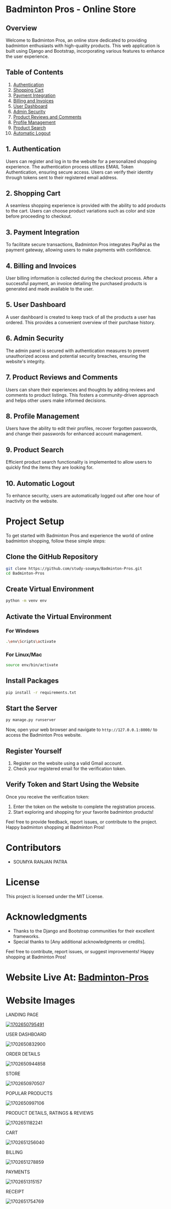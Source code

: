 # Badminton Pros - Online Store

## Overview

Welcome to Badminton Pros, an online store dedicated to providing badminton enthusiasts with high-quality products. This web application is built using Django and Bootstrap, incorporating various features to enhance the user experience.

## Table of Contents

1. [Authentication](#authentication)
2. [Shopping Cart](#shopping-cart)
3. [Payment Integration](#payment-integration)
4. [Billing and Invoices](#billing-and-invoices)
5. [User Dashboard](#user-dashboard)
6. [Admin Security](#admin-security)
7. [Product Reviews and Comments](#product-reviews-and-comments)
8. [Profile Management](#profile-management)
9. [Product Search](#product-search)
10. [Automatic Logout](#automatic-logout)

## 1. Authentication

Users can register and log in to the website for a personalized shopping experience. The authentication process utilizes EMAIL Token Authentication, ensuring secure access. Users can verify their identity through tokens sent to their registered email address.

## 2. Shopping Cart

A seamless shopping experience is provided with the ability to add products to the cart. Users can choose product variations such as color and size before proceeding to checkout.

## 3. Payment Integration

To facilitate secure transactions, Badminton Pros integrates PayPal as the payment gateway, allowing users to make payments with confidence.

## 4. Billing and Invoices

User billing information is collected during the checkout process. After a successful payment, an invoice detailing the purchased products is generated and made available to the user.

## 5. User Dashboard

A user dashboard is created to keep track of all the products a user has ordered. This provides a convenient overview of their purchase history.

## 6. Admin Security

The admin panel is secured with authentication measures to prevent unauthorized access and potential security breaches, ensuring the website's integrity.

## 7. Product Reviews and Comments

Users can share their experiences and thoughts by adding reviews and comments to product listings. This fosters a community-driven approach and helps other users make informed decisions.

## 8. Profile Management

Users have the ability to edit their profiles, recover forgotten passwords, and change their passwords for enhanced account management.

## 9. Product Search

Efficient product search functionality is implemented to allow users to quickly find the items they are looking for.

## 10. Automatic Logout

To enhance security, users are automatically logged out after one hour of inactivity on the website.

# Project Setup

To get started with Badminton Pros and experience the world of online badminton shopping, follow these simple steps:

## Clone the GitHub Repository

```bash
git clone https://github.com/study-soumya/Badminton-Pros.git
cd Badminton-Pros
```

## Create Virtual Environment

```bash
python -m venv env
```

## Activate the Virtual Environment

### For Windows

```bash
.\env\Scripts\activate
```

### For Linux/Mac

```bash
source env/bin/activate
```

## Install Packages

```bash
pip install -r requirements.txt
```

## Start the Server

```bash
py manage.py runserver
```

Now, open your web browser and navigate to `http://127.0.0.1:8000/` to access the Badminton Pros website.

## Register Yourself

1. Register on the website using a valid Gmail account.
2. Check your registered email for the verification token.

## Verify Token and Start Using the Website

Once you receive the verification token:

1. Enter the token on the website to complete the registration process.
2. Start exploring and shopping for your favorite badminton products!

Feel free to provide feedback, report issues, or contribute to the project. Happy badminton shopping at Badminton Pros!

# Contributors

- SOUMYA RANJAN PATRA

# License

This project is licensed under the MIT License.

# Acknowledgments

- Thanks to the Django and Bootstrap communities for their excellent frameworks.
- Special thanks to [Any additional acknowledgments or credits].

Feel free to contribute, report issues, or suggest improvements! Happy shopping at Badminton Pros!

# Website Live At: [Badminton-Pros](https://badminton-pros.onrender.com)

# Website Images

LANDING PAGE

[![1702650795491](image/README/1702650795491.png)]()

USER DASHBOARD

![1702650832900](image/README/1702650832900.png)

ORDER DETAILS

![1702650944858](image/README/1702650944858.png)

STORE

![1702650970507](image/README/1702650970507.png)

POPULAR PRODUCTS

![1702650997106](image/README/1702650997106.png)

PRODUCT DETAILS, RATINGS & REVIEWS

![1702651182241](image/README/1702651182241.png)

CART

![1702651256040](image/README/1702651256040.png)

BILLING

![1702651278859](image/README/1702651278859.png)

PAYMENTS

![1702651315157](image/README/1702651315157.png)

RECEIPT

![1702651754769](image/README/1702651754769.png)
